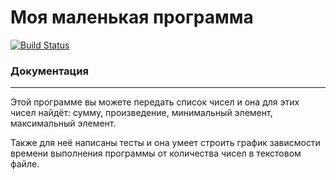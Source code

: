 # Моя маленькая программа

[![Build Status](https://github.com/chiiriill/project_2/actions/workflows/test_on_push.yaml/badge.svg?branch=master)](https://github.com/chiiriill/project_2/actions/workflows/test_on_push.yaml)

### Документация


***

Этой программе вы можете передать список чисел
и она для этих чисел найдёт: сумму, произведение,
минимальный элемент, максимальный элемент.

Также для неё написаны тесты и она умеет строить
график зависмости времени выполнения программы от
количества чисел в текстовом файле.